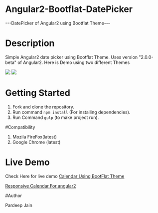 # Angular2-Bootflat-DatePicker

---DatePicker of Angular2 using Bootflat Theme---

# Description

Simple Angular2 date picker using Bootflat Theme. Uses version "2.0.0-beta" of Angular2. Here is Demo using two different Themes

<img src="http://imgur.com/dDT8zo2.png">
<img src="http://i.stack.imgur.com/0AHZr.png">

# Getting Started

1. Fork and clone the repository.
2. Run command `npm install` (For installing dependencies).
3. Run Command `gulp` (to make project run).

#Compatibility

1. Mozila FireFox(latest)
2. Google Chrome (latest)

# Live Demo
 
 Check Here for live demo 
 <a href="http://plnkr.co/edit/B3oZhApTuaaB12wJIX3q">Calendar Using BootFlat Theme</a>
 
 <a href="http://plnkr.co/edit/DfS1MMdsGmwS60nxFLFL?p=preview">Responsive Calendar For angular2</a>

#Author

Pardeep Jain
